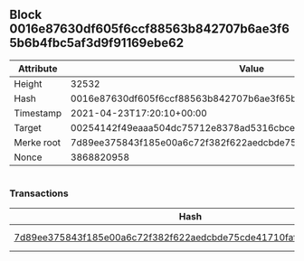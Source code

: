 ## Block 0016e87630df605f6ccf88563b842707b6ae3f65b6b4fbc5af3d9f91169ebe62

Attribute | Value
--- | ---
Height | 32532
Hash | 0016e87630df605f6ccf88563b842707b6ae3f65b6b4fbc5af3d9f91169ebe62
Timestamp | 2021-04-23T17:20:10+00:00
Target | 00254142f49eaaa504dc75712e8378ad5316cbcead634704b3734b6271167cc4
Merke root | 7d89ee375843f185e00a6c72f382f622aedcbde75cde41710faf45167702b851
Nonce | 3868820958

```

```

### Transactions

Hash | Amount
--- | ---
[7d89ee375843f185e00a6c72f382f622aedcbde75cde41710faf45167702b851](7d89ee375843f185e00a6c72f382f622aedcbde75cde41710faf45167702b851.md) | 10.00000000 SKEPTI 
